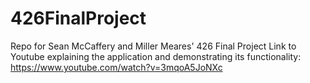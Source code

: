 # 426FinalProject
Repo for Sean McCaffery and Miller Meares' 426 Final Project
Link to Youtube explaining the application and demonstrating its functionality: https://www.youtube.com/watch?v=3mqoA5JoNXc
